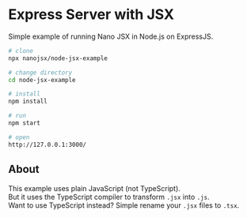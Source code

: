 # Express Server with JSX

Simple example of running Nano JSX in Node.js on ExpressJS.

```bash
# clone
npx nanojsx/node-jsx-example

# change directory
cd node-jsx-example

# install
npm install

# run
npm start

# open
http://127.0.0.1:3000/
```

## About

This example uses plain JavaScript (not TypeScript).  
But it uses the TypeScript compiler to transform `.jsx` into `.js`.  
Want to use TypeScript instead? Simple rename your `.jsx` files to `.tsx`.

